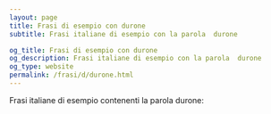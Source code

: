 ```yaml
---
layout: page
title: Frasi di esempio con durone 
subtitle: Frasi italiane di esempio con la parola  durone

og_title: Frasi di esempio con durone 
og_description: Frasi italiane di esempio con la parola  durone
og_type: website
permalink: /frasi/d/durone.html
---
```


Frasi italiane di esempio contenenti la parola durone:


